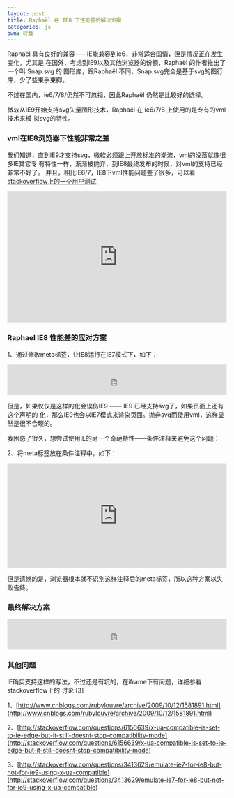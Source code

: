 ```yaml
---
layout: post
title: Raphaël 在 IE8 下性能差的解决方案 
categories: js
own: 转载
---
```

Raphaël 具有良好的兼容——IE能兼容到ie6，非常适合国情，但是情况正在发生变化，尤其是 在国外，考虑到IE9以及其他浏览器的份额，Raphaël 的作者推出了一个叫 Snap.svg 的 图形库，跟Raphaël 不同，Snap.svg完全是基于svg的图行库，少了些束手束脚。

不过在国内，ie6/7/8/仍然不可忽视，因此Raphaël 仍然是比较好的选择。

微软从IE9开始支持svg矢量图形技术，Raphaël 在 ie6/7/8 上使用的是专有的vml技术来模 拟svg的特性。

### vml在IE8浏览器下性能非常之差

我们知道，直到IE9才支持svg，微软必须跟上开放标准的潮流，vml的没落就像很多IE其它专 有特性一样，渐渐被抛弃，到IE8最终发布的时候，对vml的支持已经非常不好了。
并且，相比IE6/7，IE8下vml性能问题差了很多，可以看[stackoverflow上的一个用户测试](http://jsfiddle.net/t5NGF/)

<iframe width="100%" height="300" src="http://jsfiddle.net/cuc_ygh/79hfprba/embedded/" allowfullscreen="allowfullscreen" frameborder="0"></iframe>

### Raphael IE8 性能差的应对方案

1、通过修改meta标签，让IE8运行在IE7模式下，如下：

<iframe width="100%" height="70" src="http://jsfiddle.net/cuc_ygh/z46uf748/embedded/html/" allowfullscreen="allowfullscreen" frameborder="0"></iframe>

但是，如果仅仅是这样的化会误伤IE9 —— IE9 已经支持svg了，如果页面上还有这个声明的 化，那么IE9也会以IE7模式来渲染页面。抛弃svg而使用vml，这样显然是很不合理的。

我困惑了很久，想尝试使用IE的另一个奇葩特性——条件注释来避免这个问题：

2、将meta标签放在条件注释中，如下：

<iframe width="100%" height="240" src="http://jsfiddle.net/cuc_ygh/fzpLunvk/embedded/html/" allowfullscreen="allowfullscreen" frameborder="0"></iframe>

但是遗憾的是，浏览器根本就不识别这样注释后的meta标签，所以这种方案以失败告终。

### 最终解决方案

<iframe width="100%" height="70" src="http://jsfiddle.net/cuc_ygh/0qz2khyy/embedded/html/" allowfullscreen="allowfullscreen" frameborder="0"></iframe>

### 其他问题

IE确实支持这样的写法，不过还是有坑的，在iframe下有问题，详细参看stackoverflow上的 讨论 [3]

1、[http://www.cnblogs.com/rubylouvre/archive/2009/10/12/1581891.html](http://www.cnblogs.com/rubylouvre/archive/2009/10/12/1581891.html)

2、[http://stackoverflow.com/questions/6156639/x-ua-compatible-is-set-to-ie-edge-but-it-still-doesnt-stop-compatibility-mode](http://stackoverflow.com/questions/6156639/x-ua-compatible-is-set-to-ie-edge-but-it-still-doesnt-stop-compatibility-mode)

3、[http://stackoverflow.com/questions/3413629/emulate-ie7-for-ie8-but-not-for-ie9-using-x-ua-compatible](http://stackoverflow.com/questions/3413629/emulate-ie7-for-ie8-but-not-for-ie9-using-x-ua-compatible)